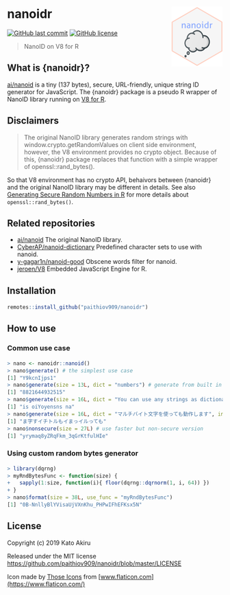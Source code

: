 # nanoidr <img src='man/figures/logo.png' align="right" height="139" />

[![GitHub last commit](https://img.shields.io/github/last-commit/paithiov909/nanoidr)](#) [![GitHub license](https://img.shields.io/github/license/paithiov909/nanoidr)](https://github.com/paithiov909/nanoidr/blob/master/LICENSE)

> NanoID on V8 for R

## What is {nanoidr}?

[ai/nanoid](https://github.com/ai/nanoid) is a tiny (137 bytes), secure, URL-friendly, unique string ID generator for JavaScript. The {nanoidr} package is a pseudo R wrapper of NanoID library running on [V8 for R](https://github.com/jeroen/V8).

## Disclaimers

> The original NanoID library generates random strings with window.crypto.getRandomValues on client side environment, however, the V8 environment provides no crypto object. Because of this, {nanoidr} package replaces that function with a simple wrapper of openssl::rand_bytes().

So that V8 environment has no crypto API, behaivors between {nanoidr} and the original NanoID library may be different in details. See also [Generating Secure Random Numbers in R](https://cran.r-project.org/web/packages/openssl/vignettes/secure_rng.html) for more details about `openssl::rand_bytes()`.

## Related repositories

- [ai/nanoid](https://github.com/ai/nanoid) The original NanoID library.
- [CyberAP/nanoid-dictionary](https://github.com/CyberAP/nanoid-dictionary) Predefined character sets to use with nanoid.
- [y-gagar1n/nanoid-good](https://github.com/y-gagar1n/nanoid-good) Obscene words filter for nanoid.
- [jeroen/V8](https://github.com/jeroen/V8) Embedded JavaScript Engine for R.

## Installation

``` R
remotes::install_github("paithiov909/nanoidr")
```

## How to use

### Common use case

``` R
> nano <- nanoidr::nanoid()
> nano$generate() # the simplest use case
[1] "Y9kcnIjps1"
> nano$generate(size = 13L, dict = "numbers") # generate from built in pattern
[1] "8821644932515"
> nano$generate(size = 16L, dict = "You can use any strings as dictionary!!")
[1] "is oiYoyensns na"
> nano$generate(size = 16L, dict = "マルチバイト文字を使っても動作します", init.locales = "ja")
[1] "ま字すイチトルもイまっイルっても"
> nano$nonsecure(size = 27L) # use faster but non-secure version
[1] "yrymaq8yZRqFkm_3qGrKtfulHIe"
```

### Using custom random bytes generator

``` R
> library(dqrng)
> myRndBytesFunc <- function(size) {
+   sapply(1:size, function(i){ floor(dqrng::dqrnorm(1, i, 64)) })
+ }
> nano$format(size = 38L, use_func = "myRndBytesFunc")
[1] "0B-NnllyBlYVisaUjVXnKhu_PHPwIFhEFKsx5N"
```

## License

Copyright (c) 2019 Kato Akiru

Released under the MIT license https://github.com/paithiov909/nanoidr/blob/master/LICENSE

Icon made by [Those Icons](https://www.flaticon.com/authors/those-icons) from [www.flaticon.com](https://www.flaticon.com/)



